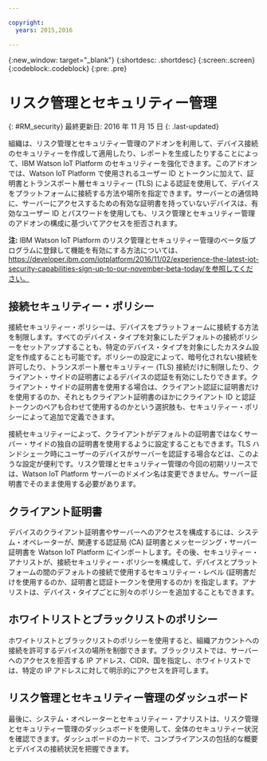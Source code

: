```yaml
---

copyright:
  years: 2015,2016

---
```


{:new_window: target="\_blank"}
{:shortdesc: .shortdesc}
{:screen:.screen}
{:codeblock:.codeblock}
{:pre: .pre}

# リスク管理とセキュリティー管理
{: #RM_security}
最終更新日: 2016 年 11 月 15 日
{: .last-updated}

組織は、リスク管理とセキュリティー管理のアドオンを利用して、デバイス接続のセキュリティーを作成して適用したり、レポートを生成したりすることによって、IBM Watson IoT Platform のセキュリティーを強化できます。このアドオンでは、Watson IoT Platform で使用されるユーザー ID とトークンに加えて、証明書とトランスポート層セキュリティー (TLS) による認証を使用して、デバイスをプラットフォームに接続する方法や場所を指定できます。サーバーとの通信時に、サーバーにアクセスするための有効な証明書を持っていないデバイスは、有効なユーザー ID とパスワードを使用しても、リスク管理とセキュリティー管理のアドオンの構成に基づいてアクセスを拒否されます。

**注:** IBM Watson IoT Platform のリスク管理とセキュリティー管理のベータ版プログラムに登録して機能を有効にする方法については、https://developer.ibm.com/iotplatform/2016/11/02/experience-the-latest-iot-security-capabilities-sign-up-to-our-november-beta-today/を参照してください。

## 接続セキュリティー・ポリシー

接続セキュリティー・ポリシーは、デバイスをプラットフォームに接続する方法を制限します。すべてのデバイス・タイプを対象にしたデフォルトの接続ポリシーをセットアップすることも、特定のデバイス・タイプを対象にしたカスタム設定を作成することも可能です。ポリシーの設定によって、暗号化されない接続を許可したり、トランスポート層セキュリティー (TLS) 接続だけに制限したり、クライアント・サイドの証明書によるデバイスの認証を有効にしたりできます。クライアント・サイドの証明書を使用する場合は、クライアント認証に証明書だけを使用するのか、それともクライアント証明書のほかにクライアント ID と認証トークンのペアも合わせて使用するのかという選択肢も、セキュリティー・ポリシーによって追加で定義できます。   

接続セキュリティーによって、クライアントがデフォルトの証明書ではなくサーバー・サイドの独自の証明書を使用するように設定することもできます。TLS ハンドシェーク時にユーザーのデバイスがサーバーを認証する場合などは、このような設定が便利です。リスク管理とセキュリティー管理の今回の初期リリースでは、Watson IoT Platform サーバーのドメイン名は変更できません。サーバー証明書でそのまま使用する必要があります。

## クライアント証明書

デバイスのクライアント証明書やサーバーへのアクセスを構成するには、システム・オペレーターが、関連する認証局 (CA) 証明書とメッセージング・サーバー証明書を Watson IoT Platform にインポートします。その後、セキュリティー・アナリストが、接続セキュリティー・ポリシーを構成して、デバイスとプラットフォームの間のデフォルトの接続で使用するセキュリティー・レベル (証明書だけを使用するのか、証明書と認証トークンを使用するのか) を指定します。アナリストは、デバイス・タイプごとに別々のポリシーを追加することもできます。

## ホワイトリストとブラックリストのポリシー

ホワイトリストとブラックリストのポリシーを使用すると、組織アカウントへの接続を許可するデバイスの場所を制御できます。ブラックリストでは、サーバーへのアクセスを拒否する IP アドレス、CIDR、国を指定し、ホワイトリストでは、特定の IP アドレスに対して明示的にアクセスを許可します。

## リスク管理とセキュリティー管理のダッシュボード

最後に、システム・オペレーターとセキュリティー・アナリストは、リスク管理とセキュリティー管理のダッシュボードを使用して、全体のセキュリティー状況を確認できます。ダッシュボードのカードで、コンプライアンスの包括的な概要とデバイスの接続状況を把握できます。
